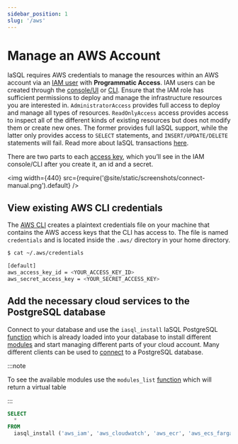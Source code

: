 ```yaml
---
sidebar_position: 1
slug: '/aws'
---
```


# Manage an AWS Account

IaSQL requires AWS credentials to manage the resources within an AWS account via an [IAM user](https://docs.aws.amazon.com/IAM/latest/UserGuide/id_users.html) with **Programmatic Access**. IAM users can be created through the [console/UI](https://docs.aws.amazon.com/IAM/latest/UserGuide/id_users_create.html#id_users_create_console) or [CLI](https://docs.aws.amazon.com/IAM/latest/UserGuide/id_users_create.html#id_users_create_cliwpsapi). Ensure that the IAM role has sufficient permissions to deploy and manage the infrastructure resources you are interested in. `AdministratorAccess` provides full access to deploy and manage all types of resources. `ReadOnlyAccess` access provides access to inspect all of the different kinds of existing resources but does not modify them or create new ones. The former provides full IaSQL support, while the latter only provides access to `SELECT` statements, and `INSERT/UPDATE/DELETE` statements will fail. Read more about IaSQL transactions [here](../concepts/transaction.md).

There are two parts to each [access key](https://docs.aws.amazon.com/general/latest/gr/aws-sec-cred-types.html#access-keys-and-secret-access-keys), which you’ll see in the IAM console/CLI after you create it, an id and a secret.

<img width={440} src={require('@site/static/screenshots/connect-manual.png').default} />

## View existing AWS CLI credentials

The [AWS CLI](https://docs.aws.amazon.com/cli/latest/userguide/getting-started-install.html) creates a plaintext credentials file on your machine that contains the AWS access keys that the CLI has access to. The file is named `credentials` and is located inside the `.aws/` directory in your home directory.

```bash
$ cat ~/.aws/credentials

[default]
aws_access_key_id = <YOUR_ACCESS_KEY_ID>
aws_secret_access_key = <YOUR_SECRET_ACCESS_KEY>
```

## Add the necessary cloud services to the PostgreSQL database

Connect to your database and use the `iasql_install` IaSQL PostgreSQL [function](../modules/builtin/iasql_functions.md) which is already loaded into your database to install different [modules](../concepts/module.md) and start managing different parts of your cloud account. Many different clients can be used to [connect](../how-to/connect.md) to a PostgreSQL database.

:::note

To see the available modules use the `modules_list` [function](../modules/builtin/iasql_functions.md) which will return a virtual table

:::

```sql
SELECT
  *
FROM
  iasql_install ('aws_iam', 'aws_cloudwatch', 'aws_ecr', 'aws_ecs_fargate', 'aws_elb', 'aws_security_group', 'aws_vpc');
```
